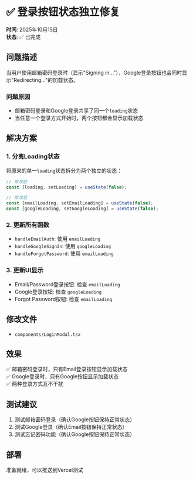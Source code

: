 # ✅ 登录按钮状态独立修复

**时间**: 2025年10月15日  
**状态**: ✅ 已完成

## 问题描述

当用户使用邮箱密码登录时（显示"Signing in..."），Google登录按钮也会同时显示"Redirecting..."的加载状态。

### 问题原因

- 邮箱密码登录和Google登录共享了同一个`loading`状态
- 当任意一个登录方式开始时，两个按钮都会显示加载状态

## 解决方案

### 1. 分离Loading状态

将原来的单一`loading`状态拆分为两个独立的状态：

```typescript
// 修改前
const [loading, setLoading] = useState(false);

// 修改后
const [emailLoading, setEmailLoading] = useState(false);
const [googleLoading, setGoogleLoading] = useState(false);
```

### 2. 更新所有函数

- `handleEmailAuth`: 使用 `emailLoading`
- `handleGoogleSignIn`: 使用 `googleLoading`
- `handleForgotPassword`: 使用 `emailLoading`

### 3. 更新UI显示

- Email/Password登录按钮: 检查 `emailLoading`
- Google登录按钮: 检查 `googleLoading`
- Forgot Password按钮: 检查 `emailLoading`

## 修改文件

- `components/LoginModal.tsx`

## 效果

✅ 邮箱密码登录时，只有Email登录按钮显示加载状态  
✅ Google登录时，只有Google按钮显示加载状态  
✅ 两种登录方式互不干扰

## 测试建议

1. 测试邮箱密码登录（确认Google按钮保持正常状态）
2. 测试Google登录（确认Email按钮保持正常状态）
3. 测试忘记密码功能（确认Google按钮保持正常状态）

## 部署

准备就绪，可以推送到Vercel测试

